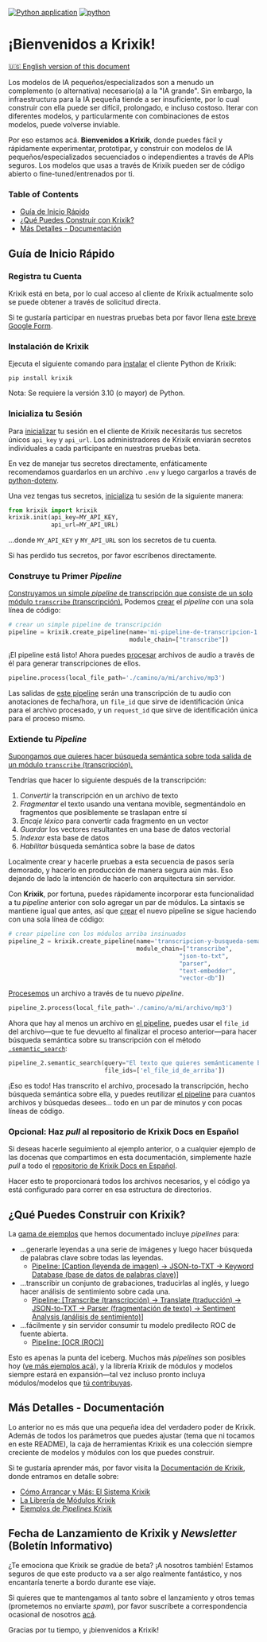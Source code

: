 [![Python application](https://github.com/krixik-ai/krixik-docs/actions/workflows/python-app.yml/badge.svg)](https://github.com/krixik-ai/krixik-docs/actions/workflows/python-app.yml/python-app.yml)
[![python](https://img.shields.io/badge/Python-3.10-3776AB.svg?style=flat&logo=python&logoColor=white)](https://www.python.org)



# ¡Bienvenidos a Krixik!
[🇺🇸 English version of this document](https://krixik-docs.readthedocs.io/latest/)

Los modelos de IA pequeños/especializados son a menudo un complemento (o alternativa) necesario(a) a la "IA grande". Sin embargo, la infraestructura para la IA pequeña tiende a ser insuficiente, por lo cual construir con ella puede ser difícil, prolongado, e incluso costoso. Iterar con diferentes modelos, y particularmente con combinaciones de estos modelos, puede volverse inviable.

Por eso estamos acá. **Bienvenidos a Krixik**, donde puedes fácil y rápidamente experimentar, prototipar, y construir con modelos de IA pequeños/especializados secuenciados o independientes a través de APIs seguros. Los modelos que usas a través de Krixik pueden ser de código abierto o fine-tuned/entrenados por ti.

### Table of Contents

- [Guía de Inicio Rápido](#guía-de-inicio-rápido)
- [¿Qué Puedes Construir con Krixik?](#qué-puedes-construir-con-krixik)
- [Más Detalles - Documentación](#más-detalles---documentación)

## Guía de Inicio Rápido

### Registra tu Cuenta

Krixik está en beta, por lo cual acceso al cliente de Krixik actualmente solo se puede obtener a través de solicitud directa.

Si te gustaría participar en nuestras pruebas beta por favor llena [este breve Google Form](https://forms.gle/RyBAvjN1HEWPScb67).

### Instalación de Krixik

Ejecuta el siguiente comando para [instalar](https://krixik-docs.readthedocs.io/es-main/sistema/inicializacion/instalacion_del_cliente/) el cliente Python de Krixik:

```pip
pip install krixik
```

Nota: Se requiere la versión 3.10 (o mayor) de Python.


### Inicializa tu Sesión

Para [inicializar](https://krixik-docs.readthedocs.io/es-main/sistema/inicializacion/inicializacion_y_autenticacion/) tu sesión en el cliente de Krixik necesitarás tus secretos únicos `api_key` y `api_url`. Los administradores de Krixik enviarán secretos individuales a cada participante en nuestras pruebas beta.

En vez de manejar tus secretos directamente, enfáticamente recomendamos guardarlos en un archivo `.env` y luego cargarlos a través de [python-dotenv](https://pypi.org/project/python-dotenv/).

Una vez tengas tus secretos, [inicializa](https://krixik-docs.readthedocs.io/es-main/sistema/inicializacion/inicializacion_y_autenticacion/) tu sesión de la siguiente manera:


```python
from krixik import krixik
krixik.init(api_key=MY_API_KEY, 
            api_url=MY_API_URL)
```

...donde  `MY_API_KEY` y `MY_API_URL` son los secretos de tu cuenta.

Si has perdido tus secretos, por favor escríbenos directamente.

### Construye tu Primer *Pipeline*

[Construyamos un simple *pipeline* de transcripción que consiste de un solo módulo `transcribe` (transcripción).](https://krixik-docs.readthedocs.io/es-main/ejemplos/ejemplos_pipelines_modulo_unico/unico_transcribe_transcripcion/) Podemos [crear](https://krixik-docs.readthedocs.io/es-main/sistema/creacion_de_pipelines/creacion_de_pipelines/) el *pipeline* con una sola línea de código:

```python
# crear un simple pipeline de transcripción
pipeline = krixik.create_pipeline(name='mi-pipeline-de-transcripcion-1', 
                                  module_chain=["transcribe"])
```

¡El pipeline está listo! Ahora puedes [procesar](https://krixik-docs.readthedocs.io/es-main/sistema/parametros_y_procesar_archivos_a_traves_de_pipelines/metodo_process_procesar/) archivos de audio a través de él para generar transcripciones de ellos.

```python
pipeline.process(local_file_path='./camino/a/mi/archivo/mp3')
```

Las salidas de [este pipeline](https://krixik-docs.readthedocs.io/es-main/ejemplos/ejemplos_pipelines_modulo_unico/unico_transcribe_transcripcion/) serán una transcripción de tu audio con anotaciones de fecha/hora, un `file_id` que sirve de identificación única para el archivo procesado, y un `request_id` que sirve de identificación única para el proceso mismo.


### Extiende tu *Pipeline*

[Supongamos que quieres hacer búsqueda semántica sobre toda salida de un módulo `transcribe` (transcripción).](https://krixik-docs.readthedocs.io/es-main/ejemplos/ejemplos_pipelines_de_busqueda/multi_busqueda_semantica_sobre_transcripcion/)

Tendrías que hacer lo siguiente después de la transcripción:

1. *Convertir* la transcripción en un archivo de texto
2. *Fragmentar* el texto usando una ventana movible, segmentándolo en fragmentos que posiblemente se traslapan entre sí
3. *Encaje léxico* para convertir cada fragmento en un vector
4. *Guardar* los vectores resultantes en una base de datos vectorial
5. *Indexar* esta base de datos
6. *Habilitar* búsqueda semántica sobre la base de datos

Localmente crear y hacerle pruebas a esta secuencia de pasos sería demorado, y hacerlo en producción de manera segura aún más. Eso dejando de lado la intención de hacerlo con arquitectura sin servidor.

Con **Krixik**, por fortuna, puedes rápidamente incorporar esta funcionalidad a tu *pipeline* anterior con solo agregar un par de módulos. La sintaxis se mantiene igual que antes, así que [crear](https://krixik-docs.readthedocs.io/es-main/sistema/creacion_de_pipelines/creacion_de_pipelines/) el nuevo pipeline se sigue haciendo con una sola línea de código:

```python
# crear pipeline con los módulos arriba insinuados
pipeline_2 = krixik.create_pipeline(name='transcripcion-y-busqueda-semantica', 
                                    module_chain=["transcribe",
                                                "json-to-txt",
                                                "parser", 
                                                "text-embedder", 
                                                "vector-db"])
```

[Procesemos](https://krixik-docs.readthedocs.io/es-main/sistema/parametros_y_procesar_archivos_a_traves_de_pipelines/metodo_process_procesar/) un archivo a través de tu nuevo *pipeline*.

```python
pipeline_2.process(local_file_path='./camino/a/mi/archivo/mp3')
```

Ahora que hay al menos un archivo en [el pipeline](https://krixik-docs.readthedocs.io/es-main/ejemplos/ejemplos_pipelines_de_busqueda/multi_busqueda_semantica_sobre_transcripcion/), puedes usar el `file_id` del archivo—que te fue devuelto al finalizar el proceso anterior—para hacer búsqueda semántica sobre su transcripción con el método [`.semantic_search`](https://krixik-docs.readthedocs.io/es-main/sistema/metodos_de_busqueda/metodo_semantic_search_busqueda_semantica/):

```python
pipeline_2.semantic_search(query="El texto que quieres semánticamente buscar va acá",
                           file_ids=['el_file_id_de_arriba'])
```

¡Eso es todo! Has transcrito el archivo, procesado la transcripción, hecho búsqueda semántica sobre ella, y puedes reutilizar [el pipeline](https://krixik-docs.readthedocs.io/es-main/ejemplos/ejemplos_pipelines_de_busqueda/multi_busqueda_semantica_sobre_transcripcion/) para cuantos archivos y búsquedas desees... todo en un par de minutos y con pocas líneas de código.

### Opcional: Haz *pull* al repositorio de Krixik Docs en Español

Si deseas hacerle seguimiento al ejemplo anterior, o a cualquier ejemplo de las docenas que compartimos en esta documentación, simplemente hazle *pull* a todo el [repositorio de Krixik Docs en Español](XXXLINKXXX).

Hacer esto te proporcionará todos los archivos necesarios, y el código ya está configurado para correr en esa estructura de directorios.

## ¿Qué Puedes Construir con Krixik?

La [gama de ejemplos](https://krixik-docs.readthedocs.io/es-main/ejemplos/introduccion_ejemplos_de_pipelines/) que hemos documentado incluye *pipelines* para:

- ...generarle leyendas a una serie de imágenes y luego hacer búsqueda de palabras clave sobre todas las leyendas.
  - [Pipeline: [Caption (leyenda de imagen) → JSON-to-TXT → Keyword Database (base de datos de palabras clave)]](https://krixik-docs.readthedocs.io/es-main/ejemplos/ejemplos_pipelines_de_busqueda/multi_busqueda_por_palabras_clave_sobre_leyendas_de_imagen/)
- ...transcribir un conjunto de grabaciones, traducirlas al inglés, y luego hacer análisis de sentimiento sobre cada una.
  - [Pipeline: [Transcribe (transcripción) → Translate (traducción) → JSON-to-TXT → Parser (fragmentación de texto) → Sentiment Analysis (análisis de sentimiento)]](https://krixik-docs.readthedocs.io/es-main/ejemplos/ejemplos_pipelines_multi_modulo_sin_busqueda/multi_analisis_de_sentimiento_sobre_transcripcion_traducida/)
- ...fácilmente y sin servidor consumir tu modelo predilecto ROC de fuente abierta.
  - [Pipeline: [OCR (ROC)]](https://krixik-docs.readthedocs.io/es-main/ejemplos/ejemplos_pipelines_modulo_unico/unico_ocr_roc/)

Esto es apenas la punta del iceberg. Muchos más *pipelines* son posibles hoy ([ve más ejemplos acá](https://krixik-docs.readthedocs.io/es-main/ejemplos/introduccion_ejemplos_de_pipelines/)), y la librería Krixik de módulos y modelos siempre estará en expansión—tal vez incluso pronto incluya módulos/modelos que [tú contribuyas](https://krixik-docs.readthedocs.io/es-main/modulos/agrega_tus_propios_modulos_o_modelos/).

## Más Detalles - Documentación

Lo anterior no es más que una pequeña idea del verdadero poder de Krixik. Además de todos los parámetros que puedes ajustar (tema que ni tocamos en este README), la caja de herramientas Krixik es una colección siempre creciente de modelos y módulos con los que puedes construir.

Si te gustaría aprender más, por favor visita la [Documentación de Krixik](https://krixik-docs.readthedocs.io/es-main/), donde entramos en detalle sobre:

- [Cómo Arrancar y Más: El Sistema Krixik](https://krixik-docs.readthedocs.io/es-main/sistema/introduccion_al_sistema/)
- [La Librería de Módulos Krixik](https://krixik-docs.readthedocs.io/es-main/modulos/introduccion_modulos/)
- [Ejemplos de *Pipelines* Krixik](https://krixik-docs.readthedocs.io/es-main/ejemplos/introduccion_ejemplos_de_pipelines/)

## Fecha de Lanzamiento de Krixik y *Newsletter* (Boletín Informativo)

¿Te emociona que Krixik se gradúe de beta? ¡A nosotros también! Estamos seguros de que este producto va a ser algo realmente fantástico, y nos encantaría tenerte a bordo durante ese viaje.

Si quieres que te mantengamos al tanto sobre el lanzamiento y otros temas (prometemos no enviarte *spam*), por favor suscríbete a correspondencia ocasional de nosotros [acá](https://forms.gle/Lp38U1UDpkppqoCD9).

Gracias por tu tiempo, y ¡bienvenidos a Krixik!